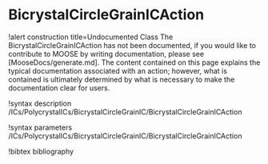 <!-- MOOSE Documentation Stub: Remove this when content is added. -->

# BicrystalCircleGrainICAction

!alert construction title=Undocumented Class
The BicrystalCircleGrainICAction has not been documented, if you would like to contribute to MOOSE by writing
documentation, please see [MooseDocs/generate.md]. The content contained on this page explains the typical
documentation associated with an action; however, what is contained is ultimately determined by what
is necessary to make the documentation clear for users.

!syntax description /ICs/PolycrystalICs/BicrystalCircleGrainIC/BicrystalCircleGrainICAction

!syntax parameters /ICs/PolycrystalICs/BicrystalCircleGrainIC/BicrystalCircleGrainICAction

!bibtex bibliography
